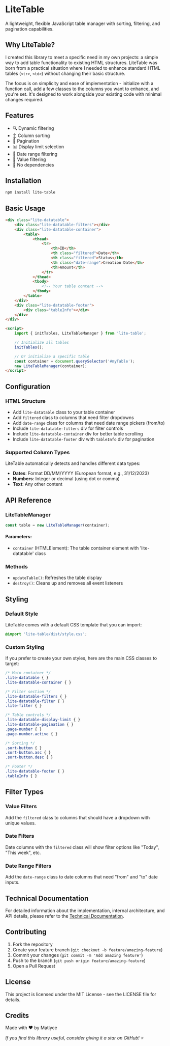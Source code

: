 # LiteTable

A lightweight, flexible JavaScript table manager with sorting, filtering, and pagination capabilities.

## Why LiteTable?

I created this library to meet a specific need in my own projects: a simple way to add table functionality to existing HTML structures. LiteTable was born from a practical situation where I needed to enhance standard HTML tables (`<tr>`, `<td>`) without changing their basic structure.

The focus is on simplicity and ease of implementation - initialize with a function call, add a few classes to the columns you want to enhance, and you're set. It's designed to work alongside your existing code with minimal changes required.

## Features

- 🔍 Dynamic filtering
- ↕️ Column sorting
- 📄 Pagination
- 📊 Display limit selection
- 📅 Date range filtering
- 🎯 Value filtering
- 🚀 No dependencies

## Installation

```bash
npm install lite-table
```

## Basic Usage

```html
<div class="lite-datatable">
    <div class="lite-datatable-filters"></div>
    <div class="lite-datatable-container">
        <table>
            <thead>
                <tr>
                    <th>ID</th>
                    <th class="filtered">Date</th>
                    <th class="filtered">Status</th>
                    <th class="date-range">Creation Date</th>
                    <th>Amount</th>
                </tr>
            </thead>
            <tbody>
                <!-- Your table content -->
            </tbody>
        </table>
    </div>
    <div class="lite-datatable-footer">
        <div class="tableInfo"></div>
    </div>
</div>

<script>
    import { initTables, LiteTableManager } from 'lite-table';

    // Initialize all tables
    initTables();

    // Or initialize a specific table
    const container = document.querySelector('#myTable');
    new LiteTableManager(container);
</script>
```

## Configuration

### HTML Structure

- Add `lite-datatable` class to your table container
- Add `filtered` class to columns that need filter dropdowns
- Add `date-range` class for columns that need date range pickers (from/to)
- Include `lite-datatable-filters` div for filter controls
- Include `lite-datatable-container` div for better table scrolling
- Include `lite-datatable-footer` div with `tableInfo` div for pagination

### Supported Column Types

LiteTable automatically detects and handles different data types:

- **Dates**: Format DD/MM/YYYY (European format, e.g., 31/12/2023)
- **Numbers**: Integer or decimal (using dot or comma)
- **Text**: Any other content

## API Reference

### LiteTableManager

```javascript
const table = new LiteTableManager(container);
```

#### Parameters:

- `container` (HTMLElement): The table container element with 'lite-datatable' class

### Methods

- `updateTable()`: Refreshes the table display
- `destroy()`: Cleans up and removes all event listeners

## Styling

### Default Style

LiteTable comes with a default CSS template that you can import:

```css
@import 'lite-table/dist/style.css';
```

### Custom Styling

If you prefer to create your own styles, here are the main CSS classes to target:

```css
/* Main container */
.lite-datatable { }
.lite-datatable-container { }

/* Filter section */
.lite-datatable-filters { }
.lite-datatable-filter { }
.lite-filter { }

/* Table controls */
.lite-datatable-display-limit { }
.lite-datatable-pagination { }
.page-number { }
.page-number.active { }

/* Sorting */
.sort-button { }
.sort-button.asc { }
.sort-button.desc { }

/* Footer */
.lite-datatable-footer { }
.tableInfo { }
```

## Filter Types

### Value Filters

Add the `filtered` class to columns that should have a dropdown with unique values.

### Date Filters

Date columns with the `filtered` class will show filter options like "Today", "This week", etc.

### Date Range Filters

Add the `date-range` class to date columns that need "from" and "to" date inputs.

## Technical Documentation

For detailed information about the implementation, internal architecture, and API details, please refer to the [Technical Documentation](./TECHNICAL_DOCS.md).

## Contributing

1. Fork the repository
2. Create your feature branch (`git checkout -b feature/amazing-feature`)
3. Commit your changes (`git commit -m 'Add amazing feature'`)
4. Push to the branch (`git push origin feature/amazing-feature`)
5. Open a Pull Request

## License

This project is licensed under the MIT License - see the LICENSE file for details.

## Credits

Made with ❤️ by Matlyce

*If you find this library useful, consider giving it a star on GitHub!* ⭐
